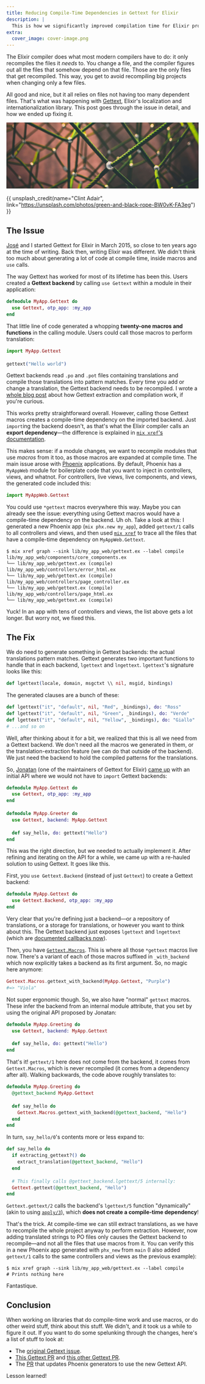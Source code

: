 ```yaml
---
title: Reducing Compile-Time Dependencies in Gettext for Elixir
description: |
  This is how we significantly improved compilation time for Elixir projects that use Gettext, using a few metaprogramming tricks and ten years of Elixir experience since we wrote the first version of this library.
extra:
  cover_image: cover-image.png
---
```


The Elixir compiler does what most modern compilers have to do: it only recompiles the files it *needs* to. You change a file, and the compiler figures out all the files that somehow depend on that file. Those are the only files that get recompiled. This way, you get to avoid recompiling big projects when changing only a few files.

All good and nice, but it all relies on files not having too many dependent files. That's what was happening with [Gettext][gettext], Elixir's localization and internationalization library. This post goes through the issue in detail, and how we ended up fixing it.

<!-- more -->

![Cover image of a network of ropes connected to each other.](cover-image.jpg)

{{ unsplash_credit(name="Clint Adair", link="<https://unsplash.com/photos/green-and-black-rope-BW0vK-FA3eg>") }}

## The Issue

[José] and I started Gettext for Elixir in March 2015, so close to ten years ago at the time of writing. Back then, writing Elixir was different. We didn't think too much about generating a lot of code at compile time, inside macros and `use` calls.

The way Gettext has worked for most of its lifetime has been this. Users created a **Gettext backend** by calling `use Gettext` within a module in their application:

```elixir
defmodule MyApp.Gettext do
  use Gettext, otp_app: :my_app
end
```

That little line of code generated a whopping **twenty-one macros and functions** in the calling module. Users could call those macros to perform translation:

```elixir
import MyApp.Gettext

gettext("Hello world")
```

Gettext backends read `.po` and `.pot` files containing translations and compile those translations into pattern matches. Every time you add or change a translation, the Gettext backend needs to be recompiled. I wrote a [whole blog post](/posts/compile-time-work-with-elixir-macros/) about how Gettext extraction and compilation work, if you're curious.

This works pretty straightforward overall. However, calling those Gettext macros creates a compile-time dependency on the imported backend. Just `import`ing the backend doesn't, as that's what the Elixir compiler calls an **export dependency**—the difference is explained in [`mix xref`'s documentation][hexdocs-dependency-types].

This makes sense: if a module changes, we want to recompile modules that use *macros* from it too, as those macros are expanded at compile time. The main issue arose with [Phoenix] applications. By default, Phoenix has a `MyAppWeb` module for boilerplate code that you want to inject in controllers, views, and whatnot. For controllers, live views, live components, and views, the generated code included this:

```elixir
import MyAppWeb.Gettext
```

You could use `*gettext` macros everywhere this way. Maybe you can already see the issue: everything using Gettext macros would have a compile-time dependency on the backend. Uh oh. Take a look at this: I generated a new Phoenix app (`mix phx.new my_app`), added `gettext/1` calls to all controllers and views, and then used [`mix xref`][mix-xref] to trace all the files that have a compile-time dependency on `MyAppWeb.Gettext`.

```shell
$ mix xref graph --sink lib/my_app_web/gettext.ex --label compile
lib/my_app_web/components/core_components.ex
└── lib/my_app_web/gettext.ex (compile)
lib/my_app_web/controllers/error_html.ex
└── lib/my_app_web/gettext.ex (compile)
lib/my_app_web/controllers/page_controller.ex
└── lib/my_app_web/gettext.ex (compile)
lib/my_app_web/controllers/page_html.ex
└── lib/my_app_web/gettext.ex (compile)
```

Yuck! In an app with tens of controllers and views, the list above gets a lot longer. But worry not, we fixed this.

## The Fix

We do need to generate something in Gettext backends: the actual translations pattern matches. Gettext generates two important functions to handle that in each backend, `lgettext` and `lngettext`. `lgettext`'s signature looks like this:

```elixir
def lgettext(locale, domain, msgctxt \\ nil, msgid, bindings)
```

The generated clauses are a bunch of these:

```elixir
def lgettext("it", "default", nil, "Red", _bindings), do: "Ross"
def lgettext("it", "default", nil, "Green", _bindings), do: "Verde"
def lgettext("it", "default", nil, "Yellow", _bindings), do: "Giallo"
# ...and so on
```

Well, after thinking about it for a bit, we realized that this is all we need from a Gettext backend. We don't need all the macros we generated in them, or the translation-extraction feature (we can do that outside of the backend). We just need the backend to hold the compiled patterns for the translations.

So, [Jonatan] (one of the maintainers of Gettext for Elixir) [came up][jonatan-api-comment] with an initial API where we would not have to `import` Gettext backends:

```elixir
defmodule MyApp.Gettext do
  use Gettext, otp_app: :my_app
end

defmodule MyApp.Greeter do
  use Gettext, backend: MyApp.Gettext

  def say_hello, do: gettext("Hello")
end
```

This was the right direction, but we needed to actually implement it. After refining and iterating on the API for a while, we came up with a re-hauled solution to using Gettext. It goes like this.

First, you `use Gettext.Backend` (instead of just `Gettext`) to create a Gettext backend:

```elixir
defmodule MyApp.Gettext do
  use Gettext.Backend, otp_app: :my_app
end
```

Very clear that you're defining just a backend—or a repository of translations, or a storage for translations, or however you want to think about this. The Gettext backend just exposes `lgettext` and `lngettext` (which are [documented callbacks now][hexdocs-gettext-backend]).

Then, you have [`Gettext.Macros`][hexdocs-gettext-macros]. This is where all those `*gettext` macros live now. There's a variant of each of those macros suffixed in `_with_backend` which now explicitly takes a backend as its first argument. So, no magic here anymore:

```elixir
Gettext.Macros.gettext_with_backend(MyApp.Gettext, "Purple")
#=> "Viola"
```

Not super ergonomic though. So, we also have "normal" `gettext` macros. These infer the backend from an internal module attribute, that you set by using the original API proposed by Jonatan:

```elixir
defmodule MyApp.Greeting do
  use Gettext, backend: MyApp.Gettext

  def say_hello, do: gettext("Hello")
end
```

That's it! `gettext/1` here does not come from the backend, it comes from `Gettext.Macros`, which is never recompiled (it comes from a dependency after all). Walking backwards, the code above roughly translates to:

```elixir
defmodule MyApp.Greeting do
  @gettext_backend MyApp.Gettext

  def say_hello do
    Gettext.Macros.gettext_with_backend(@gettext_backend, "Hello")
  end
end
```

In turn, `say_hello/0`'s contents more or less expand to:

```elixir
def say_hello do
  if extracting_gettext?() do
    extract_translation(@gettext_backend, "Hello")
  end

  # This finally calls @gettext_backend.lgettext/5 internally:
  Gettext.gettext(@gettext_backend, "Hello")
end
```

`Gettext.gettext/2` calls the backend's `lgettext/5` function "dynamically" (akin to using [`apply/3`][hexdocs-kernel-apply]), which **does not create a compile-time dependency**!

That's the trick. At compile-time we can still extract translations, as we have to recompile the whole project anyway to perform extraction. However, now adding translated strings to PO files only causes the Gettext backend to recompile—and not all the files that use macros from it. You can verify this in a new Phoenix app generated with `phx_new` from `main` (I also added `gettext/1` calls to the same controllers and views as the previous example):

```shell
$ mix xref graph --sink lib/my_app_web/gettext.ex --label compile
# Prints nothing here
```

Fantastique.

## Conclusion

When working on libraries that do compile-time work and use macros, or do other weird stuff, think about this stuff. We didn't, and it took us a while to figure it out. If you want to do some spelunking through the changes, here's a list of stuff to look at:

  * The [original Gettext issue](https://github.com/elixir-gettext/gettext/issues/330).
  * [This Gettext PR](https://github.com/elixir-gettext/gettext/pull/390) and [this other Gettext PR](https://github.com/elixir-gettext/gettext/pull/391).
  * The [PR](https://github.com/phoenixframework/phoenix/pull/5902) that updates Phoenix generators to use the new Gettext API.

Lesson learned!

[gettext]: https://github.com/elixir-gettext/gettext
[José]: https://github.com/josevalim
[Phoenix]: https://www.phoenixframework.org/
[mix-xref]: https://hexdocs.pm/mix/Mix.Tasks.Xref.html
[Jonatan]: https://github.com/maennchen
[jonatan-api-comment]: https://github.com/elixir-gettext/gettext/issues/330#issuecomment-2293187581
[hexdocs-gettext-backend]: https://hexdocs.pm/gettext/0.26.1/Gettext.Backend.html
[hexdocs-gettext-macros]: https://hexdocs.pm/gettext/0.26.1/Gettext.Macros.html#dgettext_noop/2
[hexdocs-kernel-apply]: https://hexdocs.pm/elixir/Kernel.html#apply/3
[hexdocs-dependency-types]: https://hexdocs.pm/mix/Mix.Tasks.Xref.html#module-dependency-types
